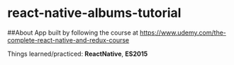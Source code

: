 # react-native-albums-tutorial

##About
App built by following the course at https://www.udemy.com/the-complete-react-native-and-redux-course

Things learned/practiced: **ReactNative**, **ES2015**
